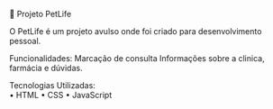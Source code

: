 🐾 Projeto PetLife

O PetLife é um projeto avulso onde foi criado para desenvolvimento pessoal.

Funcionalidades:
Marcação de consulta
Informações sobre a clinica, farmácia e dúvidas.

Tecnologias Utilizadas:  
• HTML
• CSS
• JavaScript

